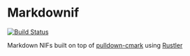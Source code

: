 # Markdownif

[![Build Status](https://github.com/saulecabrera/markdownif/workflows/CI/badge.svg)](https://github.com/saulecabrera/markdownif/actions)


Markdown NIFs built on top of [pulldown-cmark](https://github.com/raphlinus/pulldown-cmark) using [Rustler](https://github.com/rusterlium/rustler)
